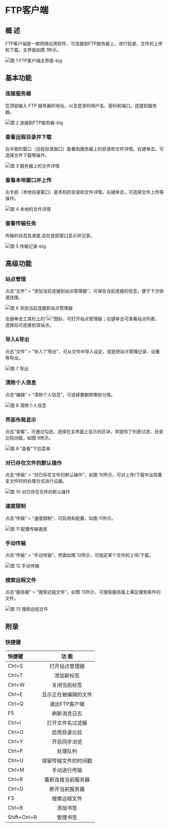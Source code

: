 # FTP客户端
## 概 述
FTP客户端是一款网络应用软件，可连接到FTP服务器上，进行目录、文件的上传和下载，主界面如图 1所示。

![图 1 FTP客户端主界面-big](image/1.png)
<br>

## 基本功能
### 连接服务器

在顶部输入 FTP 服务器的地址，以及登录的用户名、密码和端口，连接到服务器。

![图 2 连接到FTP服务器-big](image/2.png)

### 查看远程目录并下载

右半部的窗口（远程目录窗口）能看到服务器上的目录和文件详情。右键单击，可选择文件下载等操作。

![图 3 服务器上的文件详情](image/3.png)

### 查看本地窗口并上传

左半部（本地目录窗口）是本机的目录和文件详情。右键单击，可选择文件上传等操作。

![图 4 本地的文件详情](image/4.png)

### 查看传输任务

传输的状态及进度,会在底部窗口显示并记录。

![图 5 传输记录-big](image/5.png)
<br>

## 高级功能
### 站点管理
点击“文件” > “添加当前连接到站点管理器”，可保存当前连接的信息，便于下次快速连接。

![图 6 添加当前连接到站点管理器](image/6.png)

左键单击工具栏上的“![](image/icon1.png)”图标，可打开站点管理器；右键单击可查看站点列表，选择后可连接到该站点。

### 导入&导出
点击“文件” > “导入”/“导出”，可从文件中导入设定，或是把站点管理记录、设置等导出。

![图 7 导出](image/7.png)

### 清除个人信息
点击“编辑” > “清除个人信息”，可选择要删除哪些分类。

![图 8 清除个人信息](image/8.png)

### 界面布局显示
点击“查看”，可通过勾选，选择在主界面上显示的区块，并提供了列表过滤、目录比较功能，如图 9所示。

![图 9 “查看”下拉菜单](image/9.png)

### 对已存在文件的默认操作
点击“传输” > “对已存在文件的默认操作”，如图 10所示，可对上传/下载中出现重复文件时的处理方式进行设置。

![图 10 对已存在文件的默认操作](image/10.png)

### 速度限制
点击“传输” > “速度限制”，可启用和配置，如图 11所示。

![图 11 配置传输速度](image/11.png)

### 手动传输
点击“传输” > “手动传输”，界面如图 12所示，可指定某个文件的上传/下载。

![图 12 手动传输](image/12.png)

### 搜索远程文件
点击“服务器” > “搜索远程文件”，如图 13所示，可搜索服务器上满足搜索条件的文件。

![图 13 搜索远程文件](image/13.png)
<br>

## 附录
### 快捷键

|快捷键|	功 能
| :------------ | :------------: |
|Ctrl+S|	打开站点管理器
|Ctrl+T|	添加新标签
|Ctrl+W|	关闭当前标签
|Ctrl+E|	显示正在被编辑的文件
|Ctrl+Q|	退出FTP客户端
|F5|	刷新消息日志
|Ctrl+I|	打开文件名过滤器
|Ctrl+O	|启用目录比较
|Ctrl+Y|	开启同步浏览
|	Ctrl+P|	处理队列
|	Ctrl+U|	保留传输文件的时间戳
|Ctrl+M	|手动进行传输
|	Ctrl+R|	重新连接当前服务器
|	Ctrl+D|	断开当前服务器
|F3	|搜索远程文件
|Ctrl+B|	添加书签
|Shift+Ctrl+B|	管理书签

